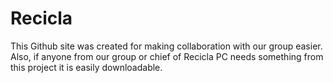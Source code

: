 # Recicla

This Github site was created for making collaboration with our group easier.
Also, if anyone from our group or chief of Recicla PC needs something from this project it is easily downloadable.
